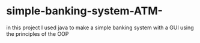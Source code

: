 # simple-banking-system-ATM-
in this project I used java to make a simple banking system with a GUI using the principles of the OOP
